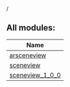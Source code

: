 /

## All modules:

| Name |
|---|
| [arsceneview](arsceneview/index.md) |  |
| [sceneview](sceneview/index.md) |  |
| [sceneview_1_0_0](sceneview_1_0_0/index.md) |  |
